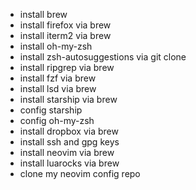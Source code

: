 - install brew
- install firefox via brew
- install iterm2 via brew
- install oh-my-zsh
- install zsh-autosuggestions via git clone
- install ripgrep via brew
- install fzf via brew
- install lsd via brew
- install starship via brew
- config starship
- config oh-my-zsh
- install dropbox via brew
- install ssh and gpg keys
- install neovim via brew
- install luarocks via brew
- clone my neovim config repo
